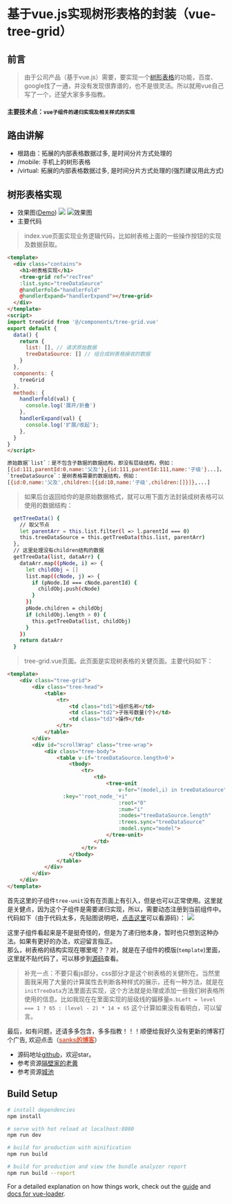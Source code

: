 # 基于vue.js实现树形表格的封装（vue-tree-grid）

## 前言
> 由于公司产品（基于vue.js）需要，要实现一个[树形表格](https://github.com/Inception-entry/vue-tree-grid)的功能，百度、google找了一通，并没有发现很靠谱的，也不是很灵活。所以就用vue自己写了一个，还望大家多多指教。
#### 主要技术点：`vue子组件的递归实现及相关样式的实现`

## 路由讲解
- 根路由：拓展的内部表格数据过多, 是时间分片方式处理的
- /mobile: 手机上的树形表格
- /virtual: 拓展的内部表格数据过多, 是时间分片方式处理的(强烈建议用此方式)

## 树形表格实现
- 效果图([Demo](https://inception-entry.github.io/dist/#/))
![](https://inception-entry.github.io/dist/20230325_212040.gif)
![效果图](./dist/20230325_212040.gif)
- 主要代码
> index.vue页面实现业务逻辑代码，比如树表格上面的一些操作按钮的实现及数据获取。
>
``` html
<template>
  <div class="contains">
    <h1>树表格实现</h1>
    <tree-grid ref="recTree"
    :list.sync="treeDataSource"
    @handlerFold="handlerFold"
    @handlerExpand="handlerExpand"></tree-grid>
  </div>
</template>
<script>
import treeGrid from '@/components/tree-grid.vue'
export default {
  data() {
    return {
      list: [], // 请求原始数据
      treeDataSource: [] // 组合成树表格接收的数据
    }
  },
  components: {
    treeGrid
  },
  methods: {
    handlerFold(val) {
      console.log('展开/折叠')
    },
    handlerExpand(val) {
      console.log('扩展/收起');
    },
  }
}
</script>
```
``` bash
原始数据`list`：是不包含子数据的数据结构，即没有层级结构，例如：
[{id:111,parentId:0,name:'父及'},{id:111,parentId:111,name:'子级'}...]，通过parentId来获取对应父子层级结构
`treeDataSource`：是树表格需要的数据结构，例如：
[{id:0,name:'父及',children:[{id:10,name:'子级',children:[]}]},...]
```
> 如果后台返回给你的是原始数据格式，就可以用下面方法封装成树表格可以使用的数据结构：
``` bash
  getTreeData() {
    // 取父节点
    let parentArr = this.list.filter(l => l.parentId === 0)
    this.treeDataSource = this.getTreeData(this.list, parentArr)
  },
  // 这里处理没有children结构的数据
  getTreeData(list, dataArr) {
    dataArr.map((pNode, i) => {
      let childObj = []
      list.map((cNode, j) => {
        if (pNode.Id === cNode.parentId) {
          childObj.push(cNode)
        }
      })
      pNode.children = childObj
      if (childObj.length > 0) {
        this.getTreeData(list, childObj)
      }
    })
    return dataArr
  }
```
> tree-grid.vue页面。此页面是实现树表格的关健页面。主要代码如下：
``` html
<template>
	<div class="tree-grid">
		<div class="tree-head">
			<table>
				<tr>
					<td class="td1">组织名称</td>
					<td class="td2">子账号数量(个)</td>
					<td class="td3">操作</td>
				</tr>
			</table>
		</div>
		<div id="scrollWrap" class="tree-wrap">
			<div class="tree-body">
				<table v-if='treeDataSource.length>0'>
					<tbody>
						<tr>
							<td>
								<tree-unit
									v-for="(model,i) in treeDataSource"
                  :key="'root_node_'+i"
									:root="0"
									:num="i"
									:nodes="treeDataSource.length"
									:trees.sync="treeDataSource"
									:model.sync="model">
								</tree-unit>
							</td>
						</tr>
					</tbody>
				</table>
			</div>
		</div>
	</div>
</template>
```
首先这里的子组件`tree-unit`没有在页面上有引入，但是也可以正常使用。这里就是关健点，因为这个子组件是需要递归实现，所以，需要动态注册到当前组件中。代码如下（由于代码太多，先贴图说明吧，[点击这里](https://github.com/Inception-entry/vue-tree-grid/blob/master/src/components/tree-grid.vue)可以看源码）：
![](https://inception-entry.github.io/dist/nest.png)

这里子组件看起来是不是挺奇怪的，但是为了递归他本身，暂时也只想到这种办法。如果有更好的办法，欢迎留言指正。<br>
那么，树表格的结构实现在哪里呢？？对，就是在子组件的模版(`template`)里面，这里就不贴代码了，可以移步到[源码](https://github.com/Inception-entry/vue-tree-grid/blob/master/src/components/tree-grid.vue)查看。<br>

> 补充一点：不要只看js部分，css部分才是这个树表格的关健所在。当然里面我采用了大量的计算属性去判断各种样式的展示，还有一种方法，就是在`initTreeData`方法里面去实现，这个方法就是处理或添加一些我们树表格所使用的信息。比如我现在在里面实现的层级线的偏移量`m.bLeft = level === 1 ? 65 : (level - 2) * 14 + 65` 这个计算如果没有看明白，可以留言。

最后，如有问题，还请多多包含，多多指教！！！顺便给我好久没有更新的博客打个广告,
欢迎点击（[<span style="color:#f24c27;font-weight:600">sanks的博客</span>](https://www.sanks-blog.com/)）
- 源码地址[github](https://github.com/Inception-entry/vue-tree-grid)，欢迎star。
- 参考资源[隔壁家的老黄](https://www.cnblogs.com/ychl/p/6075106.html)
- 参考资源[城池](https://juejin.cn/post/6844903645624926215)


## Build Setup

``` bash
# install dependencies
npm install

# serve with hot reload at localhost:8080
npm run dev

# build for production with minification
npm run build

# build for production and view the bundle analyzer report
npm run build --report
```

For a detailed explanation on how things work, check out the [guide](http://vuejs-templates.github.io/webpack/) and [docs for vue-loader](http://vuejs.github.io/vue-loader).

